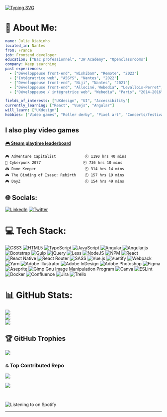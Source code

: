 [![Typing SVG](https://readme-typing-svg.herokuapp.com?font=Exo+2&size=38&duration=3500&pause=20&color=0A242F&background=84368A&center=true&vCenter=true&width=500&height=100&lines=Hello+there%2C+I'm+Julie;I'm+a+frontend+developer)](https://git.io/typing-svg)
  

# 💫 About Me:

```yaml
name: Julie Diabinho
located_in: Nantes
from: France
job: Frontend developer
education: ["Bac professionnel", "3W Academy", "Openclassrooms"]
company: Keep searching
past experiences: 
  - ["Développeuse front-end", "Wishibam", "Remote", "2023"]
  - ["Intégratrice web", "A5SYS", "Nantes", "2022"]
  - ["Développeuse front-end", "Niji", "Nantes", "2021"]
  - ["Développeuse front-end", "Allociné, Webedia", "Levallois-Perret", "2016-2019"]
  - ["Développeuse / intégratrice web", "Webedia", "Paris", "2014-2016"]

fields_of_interests: ["UXdesign", "UI", "Accessibility"]
currently_learning: ["React", "Vuejs", "Angular"]
will_learn: ["UXdesign"]
hobbies: ["Video games", "Roller derby", "Pixel art", "Concerts/festivals"]
```

## I also play video games
<!-- steam-box start -->
#### <a href="https://gist.github.com/b98843036babc447dbe7f7c31d5f1659" target="_blank">🎮 Steam playtime leaderboard</a>
```text
🎮 AdVenture Capitalist             🕘 1190 hrs 40 mins
🦾 Cyberpunk 2077                   🕘 736 hrs 10 mins
🎮 Dome Keeper                      🕘 314 hrs 14 mins
🎮 The Binding of Isaac: Rebirth    🕘 157 hrs 19 mins
🎮 DayZ                             🕘 154 hrs 49 mins
```
<!-- Powered by https://github.com/YouEclipse/steam-box . -->
<!-- steam-box end -->

## 🌐 Socials:
[![LinkedIn](https://img.shields.io/badge/LinkedIn-%230077B5.svg?logo=linkedin&logoColor=white)](https://linkedin.com/in/https://www.linkedin.com/in/julie-diabinho/) [![Twitter](https://img.shields.io/badge/Twitter-%231DA1F2.svg?logo=Twitter&logoColor=white)](https://twitter.com/j_diabi) 

# 💻 Tech Stack:
![CSS3](https://img.shields.io/badge/css3-%231572B6.svg?style=for-the-badge&logo=css3&logoColor=white) ![HTML5](https://img.shields.io/badge/html5-%23E34F26.svg?style=for-the-badge&logo=html5&logoColor=white) ![TypeScript](https://img.shields.io/badge/typescript-%23007ACC.svg?style=for-the-badge&logo=typescript&logoColor=white) ![JavaScript](https://img.shields.io/badge/javascript-%23323330.svg?style=for-the-badge&logo=javascript&logoColor=%23F7DF1E) ![Angular](https://img.shields.io/badge/angular-%23DD0031.svg?style=for-the-badge&logo=angular&logoColor=white) ![Angular.js](https://img.shields.io/badge/angular.js-%23E23237.svg?style=for-the-badge&logo=angularjs&logoColor=white) ![Bootstrap](https://img.shields.io/badge/bootstrap-%23563D7C.svg?style=for-the-badge&logo=bootstrap&logoColor=white) ![Gulp](https://img.shields.io/badge/GULP-%23CF4647.svg?style=for-the-badge&logo=gulp&logoColor=white) ![jQuery](https://img.shields.io/badge/jquery-%230769AD.svg?style=for-the-badge&logo=jquery&logoColor=white) ![Less](https://img.shields.io/badge/less-2B4C80?style=for-the-badge&logo=less&logoColor=white) ![NodeJS](https://img.shields.io/badge/node.js-6DA55F?style=for-the-badge&logo=node.js&logoColor=white) ![NPM](https://img.shields.io/badge/NPM-%23000000.svg?style=for-the-badge&logo=npm&logoColor=white) ![React](https://img.shields.io/badge/react-%2320232a.svg?style=for-the-badge&logo=react&logoColor=%2361DAFB) ![React Native](https://img.shields.io/badge/react_native-%2320232a.svg?style=for-the-badge&logo=react&logoColor=%2361DAFB) ![React Router](https://img.shields.io/badge/React_Router-CA4245?style=for-the-badge&logo=react-router&logoColor=white) ![SASS](https://img.shields.io/badge/SASS-hotpink.svg?style=for-the-badge&logo=SASS&logoColor=white) ![Vue.js](https://img.shields.io/badge/vuejs-%2335495e.svg?style=for-the-badge&logo=vuedotjs&logoColor=%234FC08D) ![Vuetify](https://img.shields.io/badge/Vuetify-1867C0?style=for-the-badge&logo=vuetify&logoColor=AEDDFF) ![Webpack](https://img.shields.io/badge/webpack-%238DD6F9.svg?style=for-the-badge&logo=webpack&logoColor=black) ![Yarn](https://img.shields.io/badge/yarn-%232C8EBB.svg?style=for-the-badge&logo=yarn&logoColor=white) ![Adobe Illustrator](https://img.shields.io/badge/adobeillustrator-%23FF9A00.svg?style=for-the-badge&logo=adobeillustrator&logoColor=white) ![Adobe InDesign](https://img.shields.io/badge/Adobe%20InDesign-49021F?style=for-the-badge&logo=adobeindesign&logoColor=white) ![Adobe Photoshop](https://img.shields.io/badge/adobephotoshop-%2331A8FF.svg?style=for-the-badge&logo=adobephotoshop&logoColor=white) ![Figma](https://img.shields.io/badge/figma-%23F24E1E.svg?style=for-the-badge&logo=figma&logoColor=white) ![Aseprite](https://img.shields.io/badge/Aseprite-FFFFFF?style=for-the-badge&logo=Aseprite&logoColor=#7D929E) ![Gimp Gnu Image Manipulation Program](https://img.shields.io/badge/Gimp-657D8B?style=for-the-badge&logo=gimp&logoColor=FFFFFF) ![Canva](https://img.shields.io/badge/Canva-%2300C4CC.svg?style=for-the-badge&logo=Canva&logoColor=white) ![ESLint](https://img.shields.io/badge/ESLint-4B3263?style=for-the-badge&logo=eslint&logoColor=white) ![Docker](https://img.shields.io/badge/docker-%230db7ed.svg?style=for-the-badge&logo=docker&logoColor=white) ![Confluence](https://img.shields.io/badge/confluence-%23172BF4.svg?style=for-the-badge&logo=confluence&logoColor=white) ![Jira](https://img.shields.io/badge/jira-%230A0FFF.svg?style=for-the-badge&logo=jira&logoColor=white) ![Trello](https://img.shields.io/badge/Trello-%23026AA7.svg?style=for-the-badge&logo=Trello&logoColor=white)
# 📊 GitHub Stats:
![](https://github-readme-stats.vercel.app/api?username=jdiabi&theme=material-palenight&hide_border=true&include_all_commits=false&count_private=true)<br/>
![](https://github-readme-streak-stats.herokuapp.com/?user=jdiabi&theme=material-palenight&hide_border=true)<br/>
![](https://github-readme-stats.vercel.app/api/top-langs/?username=jdiabi&theme=material-palenight&hide_border=true&include_all_commits=false&count_private=true&layout=compact)

## 🏆 GitHub Trophies
![](https://github-profile-trophy.vercel.app/?username=jdiabi&theme=dracula&no-frame=true&no-bg=false&margin-w=4)

### 🔝 Top Contributed Repo
![](https://github-contributor-stats.vercel.app/api?username=jdiabi&limit=5&theme=dracula&combine_all_yearly_contributions=true)


[![](https://visitcount.itsvg.in/api?id=jdiabi&icon=5&color=5)](https://visitcount.itsvg.in)
  

<br/>  

![Listening to on Spotify](https://spotify-github-profile.vercel.app/api/view?uid=djuvelsk&cover_image=true&theme=default&show_offline=false&background_color=000000&interchange=true&bar_color=53b14f&bar_color_cover=true)
<br />

---
